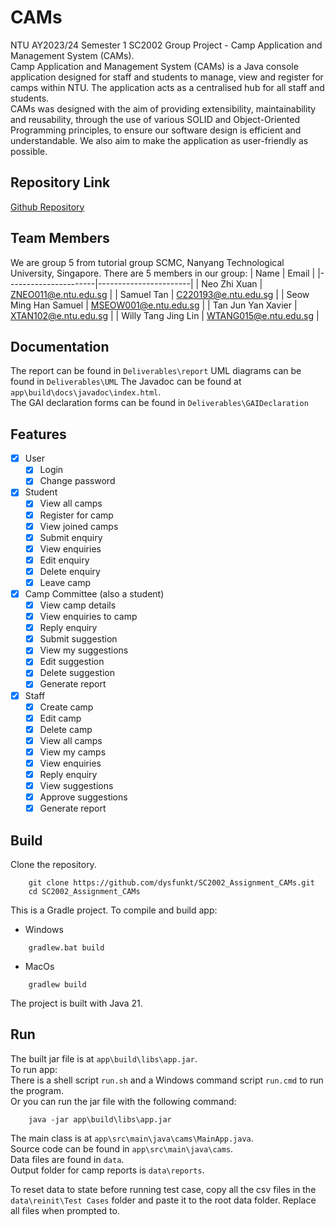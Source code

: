 # CAMs
NTU AY2023/24 Semester 1 SC2002 Group Project - Camp Application and Management System (CAMs).  
Camp Application and Management System (CAMs) is a Java console application designed for staff and students to manage, view and register for camps within NTU. The application acts as a centralised hub for all staff and students.  
CAMs was designed with the aim of providing extensibility, maintainability and reusability, through the use of various SOLID and Object-Oriented Programming principles, to ensure our software design is efficient and understandable. We also aim to make the application as user-friendly as possible. 

## Repository Link
[Github Repository](https://github.com/dysfunkt/SC2002_Assignment_CAMs)

## Team Members
We are group 5 from tutorial group SCMC, Nanyang Technological University, Singapore. There are 5 members in our group: 
| Name                 | Email                 |
|----------------------|-----------------------|
| Neo Zhi Xuan         | ZNEO011@e.ntu.edu.sg  |
| Samuel Tan           | C220193@e.ntu.edu.sg  |
| Seow Ming Han Samuel | MSEOW001@e.ntu.edu.sg |
| Tan Jun Yan Xavier   | XTAN102@e.ntu.edu.sg  |
| Willy Tang Jing Lin  | WTANG015@e.ntu.edu.sg |

## Documentation
The report can be found in `Deliverables\report`
UML diagrams can be found in `Deliverables\UML`
The Javadoc can be found at `app\build\docs\javadoc\index.html`.  
The GAI declaration forms can be found in `Deliverables\GAIDeclaration`

## Features
- [x] User
  - [x] Login
  - [x] Change password
- [x] Student
  - [x] View all camps
  - [x] Register for camp
  - [x] View joined camps
  - [x] Submit enquiry
  - [x] View enquiries
  - [x] Edit enquiry
  - [x] Delete enquiry
  - [x] Leave camp
- [x] Camp Committee (also a student)
  - [x] View camp details
  - [x] View enquiries to camp
  - [x] Reply enquiry
  - [x] Submit suggestion
  - [x] View my suggestions
  - [x] Edit suggestion
  - [x] Delete suggestion
  - [x] Generate report
- [x] Staff 
  - [x] Create camp
  - [x] Edit camp
  - [x] Delete camp
  - [x] View all camps
  - [x] View my camps
  - [x] View enquiries
  - [x] Reply enquiry
  - [x] View suggestions
  - [x] Approve suggestions
  - [x] Generate report

## Build
Clone the repository.
```
    git clone https://github.com/dysfunkt/SC2002_Assignment_CAMs.git
    cd SC2002_Assignment_CAMs
```
This is a Gradle project.
To compile and build app:  
- Windows
```
    gradlew.bat build
```
- MacOs
```
    gradlew build    
```
The project is built with Java 21.

## Run
The built jar file is at `app\build\libs\app.jar`.  
To run app:  
There is a shell script `run.sh` and a Windows command script `run.cmd` to run the program.  
Or you can run the jar file with the following command:  
```
    java -jar app\build\libs\app.jar
```
The main class is at `app\src\main\java\cams\MainApp.java`.  
Source code can be found in `app\src\main\java\cams`.  
Data files are found in `data`.  
Output folder for camp reports is `data\reports`.  
  
To reset data to state before running test case, copy all the csv files in the `data\reinit\Test Cases` folder and paste it to the root data folder.
Replace all files when prompted to.
